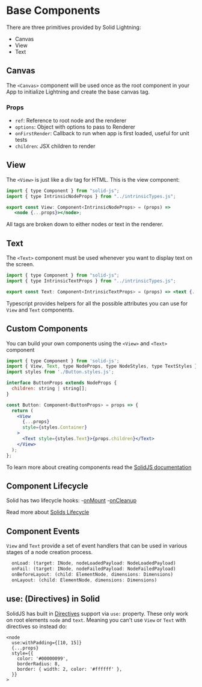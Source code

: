# Base Components

There are three primitives provided by Solid Lightning:

- Canvas
- View
- Text

## Canvas

The `<Canvas>` component will be used once as the root component in your App to initialize Lightning and create the base canvas tag.

### Props

- `ref`: Reference to root node and the renderer
- `options`: Object with options to pass to Renderer
- `onFirstRender`: Callback to run when app is first loaded, useful for unit tests
- `children`: JSX children to render

## View

The `<View>` is just like a div tag for HTML. This is the view component:

```jsx
import { type Component } from "solid-js";
import { type IntrinsicNodeProps } from "../intrinsicTypes.js";

export const View: Component<IntrinsicNodeProps> = (props) =>
   <node {...props}></node>;
```

All tags are broken down to either nodes or text in the renderer.

## Text

The `<Text>` component must be used whenever you want to display text on the screen.

```jsx
import { type Component } from "solid-js";
import { type IntrinsicTextProps } from "../intrinsicTypes.js";

export const Text: Component<IntrinsicTextProps> = (props) => <text {...props}></text>

```

Typescript provides helpers for all the possible attributes you can use for `View` and `Text` components.

## Custom Components

You can build your own components using the `<View>` and `<Text>` component

```jsx
import { type Component } from 'solid-js';
import { View, Text, type NodeProps, type NodeStyles, type TextStyles } from '@lightningjs/solid';
import styles from './Button.styles.js';

interface ButtonProps extends NodeProps {
  children: string | string[];
}

const Button: Component<ButtonProps> = props => {
  return (
    <View
      {...props}
      style={styles.Container}
    >
      <Text style={styles.Text}>{props.children}</Text>
    </View>
  );
};
```

To learn more about creating components read the [SolidJS documentation](https://docs.solidjs.com/guides/foundations/understanding-components)

## Component Lifecycle

Solid has two lifecycle hooks: -[onMount](https://www.solidjs.com/docs/latest/api#onmount) -[onCleanup](https://www.solidjs.com/docs/latest/api#oncleanup)

Read more about [Solids Lifecycle](https://docs.solidjs.com/references/api-reference/lifecycles/onMount)

## Component Events

`View` and `Text` provide a set of event handlers that can be used in various stages of a node creation process.

```jsx
  onLoad: (target: INode, nodeLoadedPayload: NodeLoadedPayload)
  onFail: (target: INode, nodeFailedPayload: NodeFailedPayload)
  onBeforeLayout: (child: ElementNode, dimensions: Dimensions)
  onLayout: (child: ElementNode, dimensions: Dimensions)
```

## use: (Directives) in Solid

SolidJS has built in [Directives](https://www.solidjs.com/docs/latest/api#use___) support via `use:` property. These only work on root elements `node` and `text`. Meaning you can't use `View` or `Text` with directives so instead do:

```
<node
  use:withPadding={[10, 15]}
  {...props}
  style={{
    color: '#00000099',
    borderRadius: 8,
    border: { width: 2, color: '#ffffff' },
  }}
>
```
